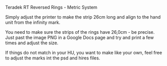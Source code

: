 Teradek RT Reversed Rings - Metric System

Simply adjust the printer to make the strip 26cm long and align to the hand unit from the infinity mark. 

You need to make sure the strips of the rings have 26,0cm - be precise. Just past the image PNG in a Google Docs page and try and print a few times and adjust the size.

If things do not match in your HU, you want to make like your own, feel free to adjust the marks int the psd and hires files.

